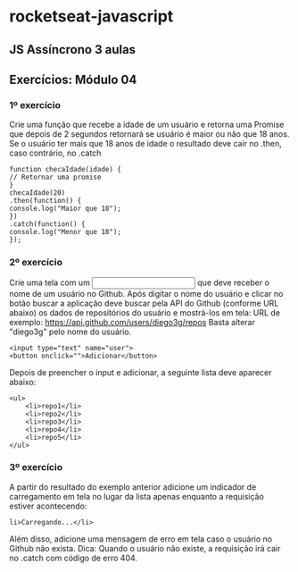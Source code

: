 ﻿# rocketseat-javascript

## JS Assíncrono 3 aulas

## Exercícios: Módulo 04

### 1º exercício

Crie uma função que recebe a idade de um usuário e retorna uma Promise que depois de 2 segundos retornará se usuário é maior ou não que 18 anos. Se o usuário ter mais que 18 anos de idade o resultado deve cair no .then, caso contrário, no .catch

    function checaIdade(idade) {
    // Retornar uma promise
    }
    checaIdade(20)
    .then(function() {
    console.log("Maior que 18");
    })
    .catch(function() {
    console.log("Menor que 18");
    });

### 2º exercício

Crie uma tela com um <input> que deve receber o nome de um usuário no Github. Após digitar o nome do usuário e clicar no botão buscar a aplicação deve buscar pela API do Github (conforme URL abaixo) os dados de repositórios do usuário e mostrá-los em tela:
URL de exemplo: https://api.github.com/users/diego3g/repos
Basta alterar "diego3g" pelo nome do usuário.

    <input type="text" name="user">
    <button onclick="">Adicionar</button>

Depois de preencher o input e adicionar, a seguinte lista deve aparecer abaixo:

    <ul>
        <li>repo1</li>
        <li>repo2</li>
        <li>repo3</li>
        <li>repo4</li>
        <li>repo5</li>
    </ul>

### 3º exercício

A partir do resultado do exemplo anterior adicione um indicador de carregamento em tela no lugar da lista apenas enquanto a requisição estiver acontecendo:

    li>Carregando...</li>

Além disso, adicione uma mensagem de erro em tela caso o usuário no Github não exista.
Dica: Quando o usuário não existe, a requisição irá cair no .catch com código de erro 404.
